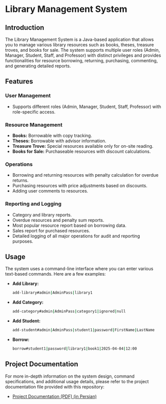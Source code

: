 # Library Management System

## Introduction

The Library Management System is a Java-based application that allows you to manage various library resources such as books, theses, treasure troves, and books for sale. The system supports multiple user roles (Admin, Manager, Student, Staff, and Professor) with distinct privileges and provides functionalities for resource borrowing, returning, purchasing, commenting, and generating detailed reports.

## Features

### User Management
- Supports different roles (Admin, Manager, Student, Staff, Professor) with role-specific access.

### Resource Management
- **Books:** Borrowable with copy tracking.
- **Theses:** Borrowable with advisor information.
- **Treasure Trove:** Special resources available only for on-site reading.
- **Books for Sale:** Purchaseable resources with discount calculations.

### Operations
- Borrowing and returning resources with penalty calculation for overdue returns.
- Purchasing resources with price adjustments based on discounts.
- Adding user comments to resources.

### Reporting and Logging
- Category and library reports.
- Overdue resources and penalty sum reports.
- Most popular resource report based on borrowing data.
- Sales report for purchased resources.
- Detailed logging of all major operations for audit and reporting purposes.

## Usage

The system uses a command-line interface where you can enter various text-based commands. Here are a few examples:

- **Add Library:**
  ```bash
  add-library#admin|AdminPass|library1
  
- **Add Category:**
    ```bash
  add-category#admin|AdminPass|category1|ignored|null
    
- **Add Student:**
    ```bash
    add-student#admin|AdminPass|student1|password|FirstName|LastName

- **Borrow:**
    ```bash
    borrow#student1|password|library1|book1|2025-04-04|12:00

## Project Documentation

For more in-depth information on the system design, command specifications, and additional usage details, please refer to the project documentation file provided with this repository:

- [Project Documentation (PDF) (in Persian)](./Library.pdf)

